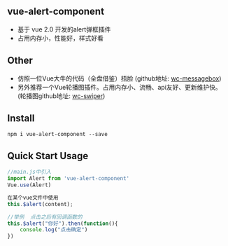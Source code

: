 ## vue-alert-component 
* 基于 vue 2.0 开发的alert弹框插件
* 占用内存小，性能好，样式好看




## Other

* 仿照一位Vue大牛的代码（全盘借鉴）捂脸 (github地址: [wc-messagebox](https://github.com/helicopters/wc-messagebox))
* 另外推荐一个Vue轮播图插件。占用内存小、流畅、api友好、更新维护快。(轮播图github地址: [wc-swiper](https://github.com/helicopters/wc-swiper))


## Install
```shell
npm i vue-alert-component --save
```

## Quick Start  Usage
```javascript
//main.js中引入
import Alert from 'vue-alert-component'
Vue.use(Alert)

在某个vue文件中使用
this.$alert(content);

//举例  点击之后有回调函数的
this.$alert("你好").then(function(){
	console.log("点击确定")
})

